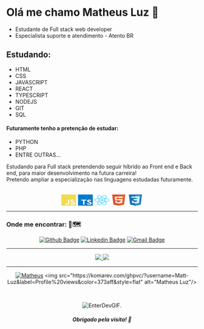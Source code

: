 # Olá me chamo Matheus Luz 👋

- Estudante de Full stack web developer
- Especialista suporte e atendimento - Atento BR

## Estudando:

- HTML
- CSS
- JAVASCRIPT
- REACT
- TYPESCRIPT
- NODEJS
- GIT
- SQL

#### Futuramente tenho a pretenção de estudar:

- PYTHON
- PHP
- ENTRE OUTRAS...

Estudando para Full stack pretendendo seguir híbrido ao Front end e Back end, para maior desenvolvimento na futura carreira! <br>
Pretendo ampliar a especialização nas linguagens estudadas futuramente.

<div align="center" style="display: inline_block"><br>
  <img align="center" alt="Matheus-Js" height="30" width="40" src="https://raw.githubusercontent.com/devicons/devicon/master/icons/javascript/javascript-plain.svg" target= "blanq">
  <img align="center" alt="Matheus-Ts" height="30" width="40" src="https://raw.githubusercontent.com/devicons/devicon/master/icons/typescript/typescript-plain.svg">
  <img align="center" alt="Matheus-React" height="30" width="40" src="https://raw.githubusercontent.com/devicons/devicon/master/icons/react/react-original.svg">
  <img align="center" alt="Matheus-HTML" height="30" width="40" src="https://raw.githubusercontent.com/devicons/devicon/master/icons/html5/html5-original.svg">
  <img align="center" alt="Matheus-CSS" height="30" width="40" src="https://raw.githubusercontent.com/devicons/devicon/master/icons/css3/css3-original.svg">
 </div>

<hr>

### Onde me encontrar: 🧭🗺️

<div align="center"> 

[![Github Badge](https://img.shields.io/badge/-Github-000?style=flat-square&logo=Github&logoColor=white&link=https://github.com/Matt-Luz)](https://github.com/Matt-Luz)
[![Linkedin Badge](https://img.shields.io/badge/-LinkedIn-blue?style=flat-square&logo=Linkedin&logoColor=white&link=https://www.linkedin.com/in/matheus-prates-da-luz-08a531259/)](https://www.linkedin.com/in/matheus-prates-da-luz-08a531259/)
[![Gmail Badge](https://img.shields.io/badge/-Gmail-c14438?style=flat-square&logo=Gmail&logoColor=white&link=mailto:mpratesluz@gmail.com)](mailto:mpratesluz@gmail.com)

</div>

<hr>

<div align="center">
  <a href="https://github.com/Matt-Luz">
  <img height="150em" src="https://github-readme-stats.vercel.app/api?username=Matt-Luz&show_icons=true&theme=dark&include_all_commits=true&count_private=true"/>
  <img height="150em" src="https://github-readme-stats.vercel.app/api/top-langs/?username=Matt-Luz&layout=compact&langs_count=7&theme=dark"/>
</div>
  
  <hr>
  
<!-- CONTADORES  -->
  
 <div align="center">
   
 [![Matheus]( https://img.shields.io/github/followers/Matt-Luz?label=follow&style=social)]([https://github.com/Matt-Luz](https://github.com/Matt-Luz)) <img src="https://komarev.com/ghpvc/?username=Matt-Luz&label=Profile%20views&color=373aff&style=flat" alt="Matheus Luz"/> 
 
 </div>
  
  <br>
  
<!--   GIF E AGRADECIMENTO   -->
  
 <div align="center">
   
![EnterDevGIF](https://user-images.githubusercontent.com/116320545/209041561-c9203ab5-94c7-4728-bfc2-fdba1421706c.gif).

   
   ##### Obrigado pela visita! 🤘
 </div>

